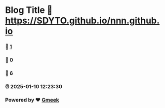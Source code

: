 # Blog Title :link: https://SDYTO.github.io/nnn.github.io 
### :page_facing_up: [1](https://SDYTO.github.io/nnn.github.io/tag.html) 
### :speech_balloon: 0 
### :hibiscus: 6 
### :alarm_clock: 2025-01-10 12:23:30 
### Powered by :heart: [Gmeek](https://github.com/Meekdai/Gmeek)
